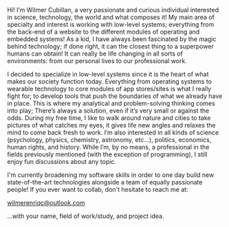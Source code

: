 Hi! I’m Wilmer Cubillan, a very passionate and curious individual interested in science, technology, the world and what composes it! My main area of specialty and interest is working with low-level systems; everything from the back-end of a website to the different modules of operating and embedded systems! As a kid, I have always been fascinated by the magic behind technology; if done right, it can the closest thing to a superpower humans can obtain! It can really be life changing in all sorts of environments: from our personal lives to our professional work.

I decided to specialize in low-level systems since it is the heart of what makes our society function today. Everything from operating systems to wearable technology to core modules of app stores/sites is what I really fight for; to develop tools that push the boundaries of what we already have in place. This is where my analytical and problem-solving thinking comes into play; There’s always a solution, even if it’s very small or against the odds. During my free time, I like to walk around nature and cities to take pictures of what catches my eyes, it gives life new angles and relaxes the mind to come back fresh to work. I’m also interested in all kinds of science (psychology, physics, chemistry, astronomy, etc…), politics, economics, human rights, and history. While I’m, by no means, a professional in the fields previously mentioned (with the exception of programming), I still enjoy fun discussions about any topic.

I'm currently broadening my software skills in order to one day build new state-of-the-art technologies alongside a team of equally passionate people! If you ever want
to collab, don't hesitate to reach me at:

wilmerenriqc@outlook.com 

...with your name, field of work/study, and project idea.



